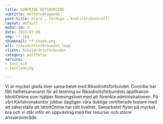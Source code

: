 ```yaml
---
title: CONTRIBE OUTSOURCING
subtitle: Helhetsåtagande
post-title: Klara … färdiga … kvalitetskontroll!
layout: default
modal-id: 3
date: 2015-07-08
img: rf.jpg 
thumbnail: rf-thumb.png
alt: riksidröttsförbundet logo
client: Riksidröttsförbundet
category: portfolio
service: 
- test och
- testledning

---
```


Vi är mycket glada över samarbetet med Riksidrottsförbundet. Contribe har fått helhetsansvaret för all testning av Riksidrottsförbundets applikation IdrottOnline som hjälper föreningslivet med att förenkla administrationen. På vårt Karlskronakontor jobbar dagligen våra duktiga certifierade testare med att säkerställa att IdrottOnline har rätt kvalitet. Samarbetet flyter på mycket bra och vi står inför en uppväxling med fler resurser och större ansvarsområde.